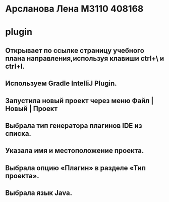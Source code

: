 # Арсланова Лена М3110 408168
# plugin
## Открывает по ссылке страницу учебного плана направления,используя клавиши ctrl+\ и ctrl+l. 
## Используем Gradle IntelliJ Plugin.
## Запустила новый проект через меню Файл | Новый | Проект
## Выбрала тип генератора плагинов IDE из списка.
## Указала имя и местоположение проекта.
## Выбрала опцию «Плагин» в разделе «Тип проекта».
## Выбрала язык Java.


